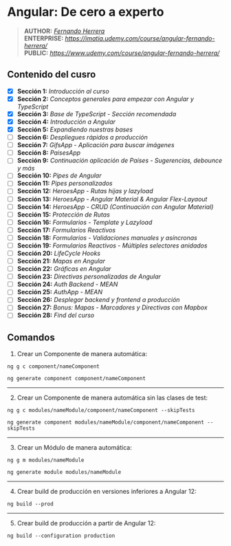 # Angular: De cero a experto

> **AUTHOR:** _[Fernando Herrera](https://www.udemy.com/user/550c38655ec11/)_  
> **ENTERPRISE:** _https://imatia.udemy.com/course/angular-fernando-herrera/_  
> **PUBLIC:** _https://www.udemy.com/course/angular-fernando-herrera/_

## Contenido del cusro

- [x] **Sección 1:** _Introducción al curso_
- [x] **Sección 2:** _Conceptos generales para empezar con Angular y TypeScript_
- [x] **Sección 3:** _Base de TypeScript - Sección recomendada_
- [x] **Sección 4:** _Introducción a Angular_
- [x] **Sección 5:** _Expandiendo nuestras bases_
- [ ] **Sección 6:** _Despliegues rápidos a producción_
- [ ] **Sección 7:** _GifsApp - Aplicación para buscar imágenes_
- [ ] **Sección 8:** _PaisesApp_
- [ ] **Sección 9:** _Continuación aplicación de Países - Sugerencias, debounce y más_
- [ ] **Sección 10:** _Pipes de Angular_
- [ ] **Sección 11:** _Pipes personalizados_
- [ ] **Sección 12:** _HeroesApp - Rutas hijas y lazyload_
- [ ] **Sección 13:** _HeroesApp - Angular Material & Angular Flex-Layaout_
- [ ] **Sección 14:** _HeroesApp - CRUD (Continuación con Angular Material)_
- [ ] **Sección 15:** _Protección de Rutas_
- [ ] **Sección 16:** _Formularios - Template y Lazyload_
- [ ] **Sección 17:** _Formularios Reactivos_
- [ ] **Sección 18:** _Formularios - Validaciones manuales y asíncronas_
- [ ] **Sección 19:** _Formularios Reactivos - Múltiples selectores anidados_
- [ ] **Sección 20:** _LifeCycle Hooks_
- [ ] **Sección 21:** _Mapas en Angular_
- [ ] **Sección 22:** _Gráficas en Angular_
- [ ] **Sección 23:** _Directivas personalizadas de Angular_
- [ ] **Sección 24:** _Auth Backend - MEAN_
- [ ] **Sección 25:** _AuthApp - MEAN_
- [ ] **Sección 26:** _Desplegar backend y frontend a producción_
- [ ] **Sección 27:** _Bonus: Mapas - Marcadores y Directivas con Mapbox_
- [ ] **Sección 28:** _Find del curso_  

## Comandos

1. Crear un Componente de manera automática:

```shell
ng g c component/nameComponent
```

```shell
ng generate component component/nameComponent
```

---

2. Crear un Componente de manera automática sin las clases de test:

```shell
ng g c modules/nameModule/component/nameComponent --skipTests
```

```shell
ng generate component modules/nameModule/component/nameComponent --skipTests
```

---

3. Crear un Módulo de manera automática:

```shell
ng g m modules/nameModule
```

```shell
ng generate module modules/nameModule
```

---

4. Crear build de producción en versiones inferiores a Angular 12:

```shell
ng build --prod
```

---

5. Crear build de producción a partir de Angular 12:

```shell
ng build --configuration production
```